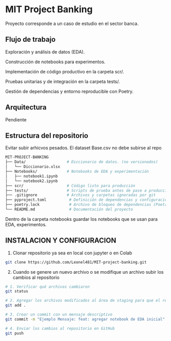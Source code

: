 # MIT Project Banking

Proyecto corresponde a un caso de estudio en el sector banca.

## Flujo de trabajo

Exploración y análisis de datos (EDA).

Construcción de notebooks para experimentos.

Implementación de código productivo en la carpeta scr/.

Pruebas unitarias y de integración en la carpeta tests/.

Gestión de dependencias y entorno reproducible con Poetry.

## Arquitectura

Pendiente

## Estructura del repositorio

Evitar subir arhicvos pesados. El dataset Base.csv no debe subirse al repo

```bash
MIT-PROJECT-BANKING
├── Data/                  # Diccionario de datos. (no versionados)
│   └── Diccionario.xlsx
├── Notebooks/             # Notebooks de EDA y experimentación
│   ├── notebook1.ipynb
│   └── notebook2.ipynb
├── scr/                   # Código listo para producción
├── tests/                 # Scripts de prueba antes de pase a producción
├── .gitignore             # Archivos y carpetas ignoradas por git
├── pyproject.toml          # Definición de dependencias y configuración del proyecto
├── poetry.lock             # Archivo de bloqueo de dependencias (Poetry)
└── README.md               # Documentación del proyecto
```
Dentro de la carpeta notebooks guardar los notebooks que se usan para EDA, experimentos.

## INSTALACION Y CONFIGURACION

1. Clonar repositorio ya sea en local con jupyter o en Colab

```bash
git clone https://github.com/Leonel481/MIT-project-banking.git
```

2. Cuando se genere un nuevo archivo o se modifique un archivo subir los cambios al repositorio

```bash
# 1. Verificar qué archivos cambiaron
git status

# 2. Agregar los archivos modificados al área de staging para que el repo rastree nuevos archivos
git add .

# 3. Crear un commit con un mensaje descriptivo
git commit -m "Ejemplo Mensaje: feat: agregar notebook de EDA inicial"

# 4. Enviar los cambios al repositorio en GitHub
git push
```
